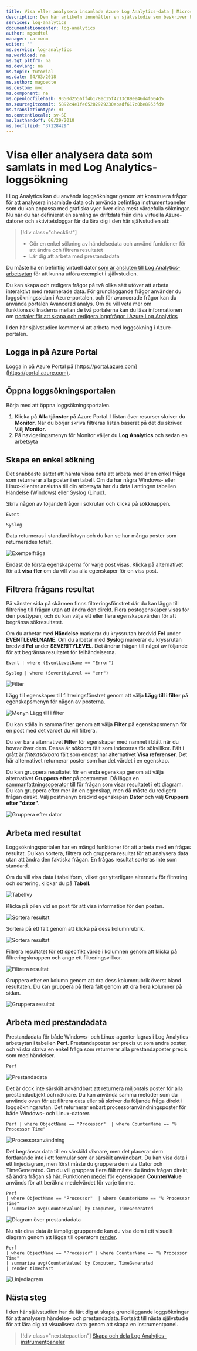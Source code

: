 ```yaml
---
title: Visa eller analysera insamlade Azure Log Analytics-data | Microsoft Docs
description: Den här artikeln innehåller en självstudie som beskriver hur du skapar loggsökningar och analyserar data som lagrats i din Log Analytics-resurs med Log Search-portalen.  Självstudien innehåller körning av några enkla frågor för att returnera olika typer av data och för att analysera resultatet.
services: log-analytics
documentationcenter: log-analytics
author: mgoedtel
manager: carmonm
editor: ''
ms.service: log-analytics
ms.workload: na
ms.tgt_pltfrm: na
ms.devlang: na
ms.topic: tutorial
ms.date: 04/03/2018
ms.author: magoedte
ms.custom: mvc
ms.component: na
ms.openlocfilehash: 9350d2556ff4b178ec15f4213c89ee46d4f604d5
ms.sourcegitcommit: 5892c4e1fe65282929230abadf617c0be8953fd9
ms.translationtype: HT
ms.contentlocale: sv-SE
ms.lasthandoff: 06/29/2018
ms.locfileid: "37128429"
---
```

# <a name="view-or-analyze-data-collected-with-log-analytics-log-search"></a>Visa eller analysera data som samlats in med Log Analytics-loggsökning

I Log Analytics kan du använda loggsökningar genom att konstruera frågor för att analysera insamlade data och använda befintliga instrumentpaneler som du kan anpassa med grafiska vyer över dina mest värdefulla sökningar.  Nu när du har definierat en samling av driftdata från dina virtuella Azure-datorer och aktivitetsloggar får du lära dig i den här självstudien att:

> [!div class="checklist"]
> * Gör en enkel sökning av händelsedata och använd funktioner för att ändra och filtrera resultatet 
> * Lär dig att arbeta med prestandadata

Du måste ha en befintlig virtuell dator [som är ansluten till Log Analytics-arbetsytan](log-analytics-quick-collect-azurevm.md) för att kunna utföra exemplet i självstudien.  

Du kan skapa och redigera frågor på två olika sätt utöver att arbeta interaktivt med returnerade data.  För grundläggande frågor använder du loggsökningssidan i Azure-portalen, och för avancerade frågor kan du använda portalen Avancerad analys. Om du vill veta mer om funktionsskillnaderna mellan de två portalerna kan du läsa informationen om [portaler för att skapa och redigera loggfrågor i Azure Log Analytics](log-analytics-log-search-portals.md)

I den här självstudien kommer vi att arbeta med loggsökning i Azure-portalen. 

## <a name="log-in-to-azure-portal"></a>Logga in på Azure Portal
Logga in på Azure Portal på [https://portal.azure.com](https://portal.azure.com). 

## <a name="open-the-log-search-portal"></a>Öppna loggsökningsportalen 
Börja med att öppna loggsökningsportalen.   

1. Klicka på **Alla tjänster** på Azure Portal. I listan över resurser skriver du **Monitor**. När du börjar skriva filtreras listan baserat på det du skriver. Välj **Monitor**.
2. På navigeringsmenyn för Monitor väljer du **Log Analytics** och sedan en arbetsyta

## <a name="create-a-simple-search"></a>Skapa en enkel sökning
Det snabbaste sättet att hämta vissa data att arbeta med är en enkel fråga som returnerar alla poster i en tabell.  Om du har några Windows- eller Linux-klienter anslutna till din arbetsyta har du data i antingen tabellen Händelse (Windows) eller Syslog (Linux).

Skriv någon av följande frågor i sökrutan och klicka på sökknappen.  

```
Event
```
```
Syslog
```

Data returneras i standardlistvyn och du kan se hur många poster som returnerades totalt.

![Exempelfråga](media/log-analytics-tutorial-viewdata/log-analytics-portal-eventlist-01.png)

Endast de första egenskaperna för varje post visas.  Klicka på alternativet för att **visa fler** om du vill visa alla egenskaper för en viss post.

## <a name="filter-results-of-the-query"></a>Filtrera frågans resultat
På vänster sida på skärmen finns filtreringsfönstret där du kan lägga till filtrering till frågan utan att ändra den direkt.  Flera postegenskaper visas för den posttypen, och du kan välja ett eller flera egenskapsvärden för att begränsa sökresultatet.

Om du arbetar med **Händelse** markerar du kryssrutan bredvid **Fel** under **EVENTLEVELNAME**.   Om du arbetar med **Syslog** markerar du kryssrutan bredvid **Fel** under **SEVERITYLEVEL**.  Det ändrar frågan till något av följande för att begränsa resultatet för felhändelserna.

```
Event | where (EventLevelName == "Error")
```
```
Syslog | where (SeverityLevel == "err")
```

![Filter](media/log-analytics-tutorial-viewdata/log-analytics-portal-eventlist-02.png)

Lägg till egenskaper till filtreringsfönstret genom att välja **Lägg till i filter** på egenskapsmenyn för någon av posterna.

![Menyn Lägg till i filter](media/log-analytics-tutorial-viewdata/log-analytics-portal-eventlist-03.png)

Du kan ställa in samma filter genom att välja **Filter** på egenskapsmenyn för en post med det värdet du vill filtrera.  

Du ser bara alternativet **Filter** för egenskaper med namnet i blått när du hovrar över dem.  Dessa är *sökbara* fält som indexeras för sökvillkor.  Fält i grått är *fritextsökbara* fält som endast har alternativet **Visa referenser**.  Det här alternativet returnerar poster som har det värdet i en egenskap.

Du kan gruppera resultatet för en enda egenskap genom att välja alternativet **Gruppera efter** på postmenyn.  Då läggs en [sammanfattningsoperator](https://docs.loganalytics.io/docs/Language-Reference/Tabular-operators/summarize-operator) till för frågan som visar resultatet i ett diagram.  Du kan gruppera efter mer än en egenskap, men då måste du redigera frågan direkt.  Välj postmenyn bredvid egenskapen **Dator** och välj **Gruppera efter "dator"**.  

![Gruppera efter dator](media/log-analytics-tutorial-viewdata/log-analytics-portal-eventlist-04.png)

## <a name="work-with-results"></a>Arbeta med resultat
Loggsökningsportalen har en mängd funktioner för att arbeta med en frågas resultat.  Du kan sortera, filtrera och gruppera resultat för att analysera data utan att ändra den faktiska frågan.  En frågas resultat sorteras inte som standard.

Om du vill visa data i tabellform, vilket ger ytterligare alternativ för filtrering och sortering, klickar du på **Tabell**.  

![Tabellvy](media/log-analytics-tutorial-viewdata/log-search-portal-table-01.png)

Klicka på pilen vid en post för att visa information för den posten.

![Sortera resultat](media/log-analytics-tutorial-viewdata/log-search-portal-table-02.png)

Sortera på ett fält genom att klicka på dess kolumnrubrik.

![Sortera resultat](media/log-analytics-tutorial-viewdata/log-search-portal-table-03.png)

Filtrera resultatet för ett specifikt värde i kolumnen genom att klicka på filtreringsknappen och ange ett filtreringsvillkor.

![Filtrera resultat](media/log-analytics-tutorial-viewdata/log-search-portal-table-04.png)

Gruppera efter en kolumn genom att dra dess kolumnrubrik överst bland resultaten.  Du kan gruppera på flera fält genom att dra flera kolumner på sidan.

![Gruppera resultat](media/log-analytics-tutorial-viewdata/log-search-portal-table-05.png)


## <a name="work-with-performance-data"></a>Arbeta med prestandadata
Prestandadata för både Windows- och Linux-agenter lagras i Log Analytics-arbetsytan i tabellen **Perf**.  Prestandaposter ser precis ut som andra poster, och vi ska skriva en enkel fråga som returnerar alla prestandaposter precis som med händelser.

```
Perf
```

![Prestandadata](media/log-analytics-tutorial-viewdata/log-analytics-portal-perfsearch-01.png)

Det är dock inte särskilt användbart att returnera miljontals poster för alla prestandaobjekt och räknare.  Du kan använda samma metoder som du använde ovan för att filtrera data eller så skriver du följande fråga direkt i loggsökningsrutan.  Det returnerar enbart processoranvändningsposter för både Windows- och Linux-datorer.

```
Perf | where ObjectName == "Processor"  | where CounterName == "% Processor Time"
```

![Processoranvändning](media/log-analytics-tutorial-viewdata/log-analytics-portal-perfsearch-02.png)

Det begränsar data till en särskild räknare, men det placerar dem fortfarande inte i ett formulär som är särskilt användbart.  Du kan visa data i ett linjediagram, men först måste du gruppera dem via Dator och TimeGenerated.  Om du vill gruppera flera fält måste du ändra frågan direkt, så ändra frågan så här.  Funktionen [medel](https://docs.loganalytics.io/docs/Language-Reference/Aggregation-functions/avg()) för egenskapen **CounterValue** används för att beräkna medelvärdet för varje timme.

```
Perf  
| where ObjectName == "Processor"  | where CounterName == "% Processor Time"
| summarize avg(CounterValue) by Computer, TimeGenerated
```

![Diagram över prestandadata](media/log-analytics-tutorial-viewdata/log-analytics-portal-perfsearch-03.png)

Nu när dina data är lämpligt grupperade kan du visa dem i ett visuellt diagram genom att lägga till operatorn [render](https://docs.loganalytics.io/docs/Language-Reference/Tabular-operators/render-operator).  

```
Perf  
| where ObjectName == "Processor" | where CounterName == "% Processor Time" 
| summarize avg(CounterValue) by Computer, TimeGenerated 
| render timechart
```

![Linjediagram](media/log-analytics-tutorial-viewdata/log-analytics-portal-linechart-01.png)

## <a name="next-steps"></a>Nästa steg
I den här självstudien har du lärt dig at skapa grundläggande loggsökningar för att analysera händelse- och prestandadata.  Fortsätt till nästa självstudie för att lära dig att visualisera data genom att skapa en instrumentpanel.

> [!div class="nextstepaction"]
> [Skapa och dela Log Analytics-instrumentpaneler](log-analytics-tutorial-dashboards.md)
